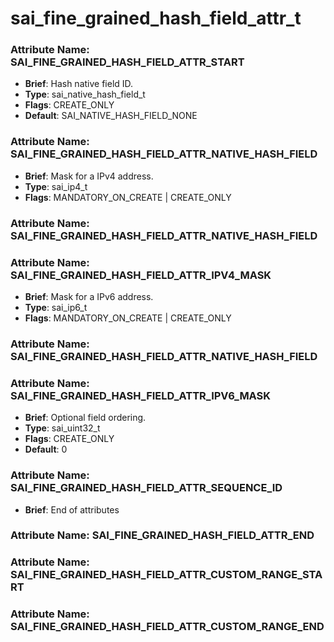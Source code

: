 # **sai_fine_grained_hash_field_attr_t**
### Attribute Name: **SAI_FINE_GRAINED_HASH_FIELD_ATTR_START**
- **Brief**: Hash native field ID.
- **Type**: sai_native_hash_field_t
- **Flags**: CREATE_ONLY
- **Default**: SAI_NATIVE_HASH_FIELD_NONE

### Attribute Name: **SAI_FINE_GRAINED_HASH_FIELD_ATTR_NATIVE_HASH_FIELD**
- **Brief**: Mask for a IPv4 address.
- **Type**: sai_ip4_t
- **Flags**: MANDATORY_ON_CREATE | CREATE_ONLY

### Attribute Name: **SAI_FINE_GRAINED_HASH_FIELD_ATTR_NATIVE_HASH_FIELD**

### Attribute Name: **SAI_FINE_GRAINED_HASH_FIELD_ATTR_IPV4_MASK**
- **Brief**: Mask for a IPv6 address.
- **Type**: sai_ip6_t
- **Flags**: MANDATORY_ON_CREATE | CREATE_ONLY

### Attribute Name: **SAI_FINE_GRAINED_HASH_FIELD_ATTR_NATIVE_HASH_FIELD**

### Attribute Name: **SAI_FINE_GRAINED_HASH_FIELD_ATTR_IPV6_MASK**
- **Brief**: Optional field ordering.
- **Type**: sai_uint32_t
- **Flags**: CREATE_ONLY
- **Default**: 0

### Attribute Name: **SAI_FINE_GRAINED_HASH_FIELD_ATTR_SEQUENCE_ID**
- **Brief**: End of attributes

### Attribute Name: **SAI_FINE_GRAINED_HASH_FIELD_ATTR_END**

### Attribute Name: **SAI_FINE_GRAINED_HASH_FIELD_ATTR_CUSTOM_RANGE_START**

### Attribute Name: **SAI_FINE_GRAINED_HASH_FIELD_ATTR_CUSTOM_RANGE_END**




